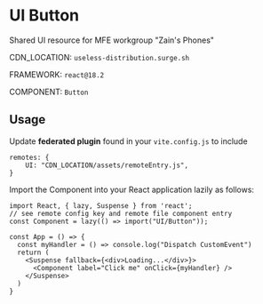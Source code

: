 # UI Button

Shared UI resource for MFE workgroup "Zain's Phones"

CDN_LOCATION: `useless-distribution.surge.sh`

FRAMEWORK: `react@18.2`

COMPONENT: `Button`

## Usage

Update **federated plugin** found in your `vite.config.js` to include

```
remotes: {
    UI: "CDN_LOCATION/assets/remoteEntry.js",
}
```

Import the Component into your React application lazily as follows:

```
import React, { lazy, Suspense } from 'react';
// see remote config key and remote file component entry
const Component = lazy(() => import("UI/Button"));

const App = () => {
  const myHandler = () => console.log("Dispatch CustomEvent")
  return (
    <Suspense fallback={<div>Loading...</div>}>
      <Component label="Click me" onClick={myHandler} />
    </Suspense>
  )
}
```
